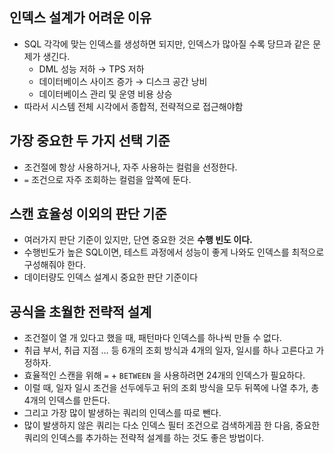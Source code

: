 ## 인덱스 설계가 어려운 이유

- SQL 각각에 맞는 인덱스를 생성하면 되지만, 인덱스가 많아질 수록 당므과 같은 문제가 생긴다.
    - DML 성능 저하 → TPS 저하
    - 데이터베이스 사이즈 증가 → 디스크 공간 낭비
    - 데이터베이스 관리 및 운영 비용 상승
- 따라서 시스템 전체 시각에서 종합적, 전략적으로 접근해야함

## 가장 중요한 두 가지 선택 기준

- 조건절에 항상 사용하거나, 자주 사용하는 컬럼을 선정한다.
- `=` 조건으로 자주 조회하는 컬럼을 앞쪽에 둔다.

## 스캔 효율성 이외의 판단 기준

- 여러가지 판단 기준이 있지만, 단연 중요한 것은 **수행 빈도 이다.**
- 수행빈도가 높은 SQL이면, 테스트 과정에서 성능이 좋게 나와도 인덱스를 최적으로 구성해줘야 한다.
- 데이터량도 인덱스 설계시 중요한 판단 기준이다

## 공식을 초월한 전략적 설계

- 조건절이 열 개 있다고 했을 때, 패턴마다 인덱스를 하나씩 만들 수 없다.
- 취급 부서, 취급 지점 … 등 6개의 조회 방식과 4개의 일자, 일시를 하나 고른다고 가정하자.
- 효율적인 스캔을 위해 `=`  + `BETWEEN` 을 사용하려면 24개의 인덱스가 필요하다.
- 이럴 때, 일자 일시 조건을 선두에두고 뒤의 조회 방식을 모두 뒤쪽에 나열 추가, 총 4개의 인덱스를 만든다.
- 그리고 가장 많이 발생하는 쿼리의 인덱스를 따로 뺀다.
- 많이 발생하지 않은 쿼리는 다소 인덱스 필터 조건으로 검색하게끔 한 다음, 중요한 쿼리의 인덱스를 추가하는 전략적 설계를 하는 것도 좋은 방법이다.